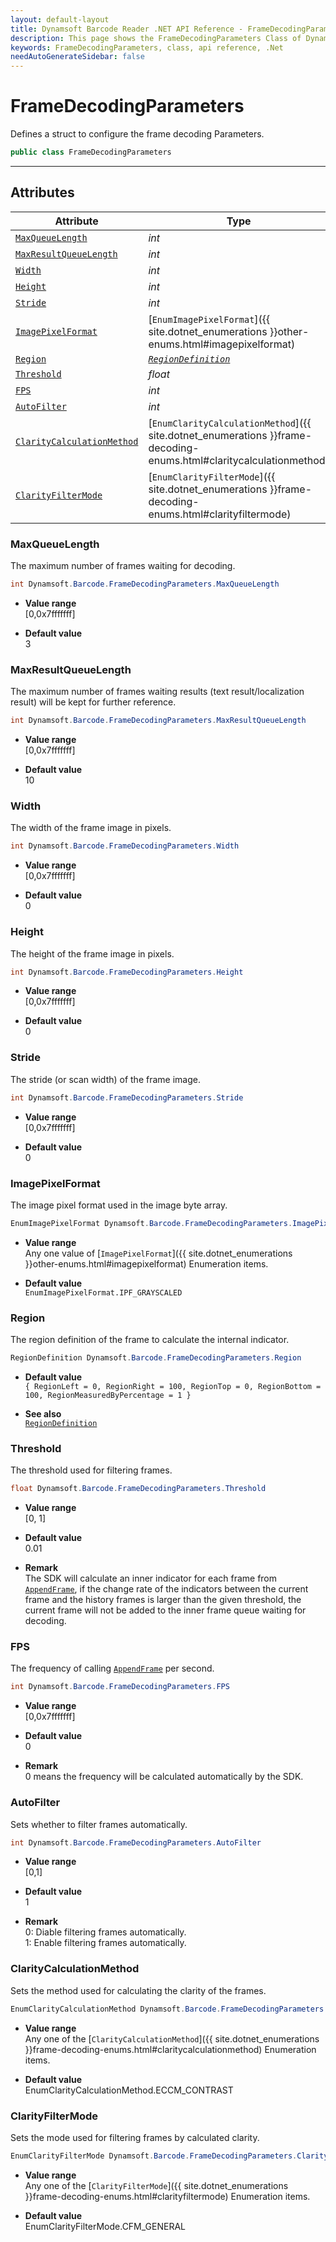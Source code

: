 ```yaml
---
layout: default-layout
title: Dynamsoft Barcode Reader .NET API Reference - FrameDecodingParameters Class
description: This page shows the FrameDecodingParameters Class of Dynamsoft Barcode Reader for .NET SDK.
keywords: FrameDecodingParameters, class, api reference, .Net
needAutoGenerateSidebar: false
---
```



# FrameDecodingParameters
Defines a struct to configure the frame decoding Parameters.  

```C#
public class FrameDecodingParameters
```

---

## Attributes
    
| Attribute | Type |
|---------- | ---- |
| [`MaxQueueLength`](#maxqueuelength) | *int* |
| [`MaxResultQueueLength`](#maxresultqueuelength) | *int* |
| [`Width`](#width) | *int* |
| [`Height`](#height) | *int* |
| [`Stride`](#stride) | *int* |
| [`ImagePixelFormat`](#imagepixelformat) | [`EnumImagePixelFormat`]({{ site.dotnet_enumerations }}other-enums.html#imagepixelformat) |
| [`Region`](#region) | *[`RegionDefinition`](../struct/RegionDefinition.md)* |
| [`Threshold`](#threshold) | *float* |
| [`FPS`](#fps) | *int* |
| [`AutoFilter`](#autofilter) | *int* |
| [`ClarityCalculationMethod`](#claritycalculationmethod) | [`EnumClarityCalculationMethod`]({{ site.dotnet_enumerations }}frame-decoding-enums.html#claritycalculationmethod) |
| [`ClarityFilterMode`](#clarityfiltermode) | [`EnumClarityFilterMode`]({{ site.dotnet_enumerations }}frame-decoding-enums.html#clarityfiltermode) |


### MaxQueueLength
The maximum number of frames waiting for decoding.

```C#
int Dynamsoft.Barcode.FrameDecodingParameters.MaxQueueLength
```

- **Value range**   
    [0,0x7fffffff]   
      
- **Default value**   
    3

### MaxResultQueueLength
The maximum number of frames waiting results (text result/localization result) will be kept for further reference.  

```C#
int Dynamsoft.Barcode.FrameDecodingParameters.MaxResultQueueLength
```

- **Value range**   
    [0,0x7fffffff]   
      
- **Default value**   
    10  

### Width
The width of the frame image in pixels. 

```C#
int Dynamsoft.Barcode.FrameDecodingParameters.Width
```

- **Value range**   
    [0,0x7fffffff]   
      
- **Default value**   
    0  

### Height
The height of the frame image in pixels.

```C#
int Dynamsoft.Barcode.FrameDecodingParameters.Height
```

- **Value range**   
    [0,0x7fffffff]   
      
- **Default value**   
    0  

### Stride
The stride (or scan width) of the frame image.

```C#
int Dynamsoft.Barcode.FrameDecodingParameters.Stride
```

- **Value range**   
    [0,0x7fffffff]   
      
- **Default value**   
    0 
      
### ImagePixelFormat
The image pixel format used in the image byte array.

```C#
EnumImagePixelFormat Dynamsoft.Barcode.FrameDecodingParameters.ImagePixelFormat
```

- **Value range**   
    Any one value of [`ImagePixelFormat`]({{ site.dotnet_enumerations }}other-enums.html#imagepixelformat) Enumeration items.
      
- **Default value**   
    `EnumImagePixelFormat.IPF_GRAYSCALED`
      
### Region
The region definition of the frame to calculate the internal indicator.  

```C#
RegionDefinition Dynamsoft.Barcode.FrameDecodingParameters.Region
```

- **Default value**  
    `{ RegionLeft = 0, RegionRight = 100, RegionTop = 0, RegionBottom = 100, RegionMeasuredByPercentage = 1 }`
      
- **See also**   
    [`RegionDefinition`](../struct/RegionDefinition.md)
     
### Threshold
The threshold used for filtering frames.

```C#
float Dynamsoft.Barcode.FrameDecodingParameters.Threshold
```

- **Value range**   
    [0, 1]
      
- **Default value**   
    0.01
    
- **Remark**  
    The SDK will calculate an inner indicator for each frame from [`AppendFrame`](../BarcodeReader/video.md#appendframe), if the change rate of the indicators between the current frame and the history frames is larger than the given threshold, the current frame will not be added to the inner frame queue waiting for decoding.

### FPS
The frequency of calling [`AppendFrame`](../BarcodeReader/video.md#appendframe) per second.

```C#
int Dynamsoft.Barcode.FrameDecodingParameters.FPS
```

- **Value range**   
    [0,0x7fffffff]
      
- **Default value**   
    0  
    
- **Remark**  
    0 means the frequency will be calculated automatically by the SDK.

### AutoFilter
Sets whether to filter frames automatically.

```C#
int Dynamsoft.Barcode.FrameDecodingParameters.AutoFilter
```

- **Value range**   
    [0,1]
      
- **Default value**   
    1  
    
- **Remark**  
    0: Diable filtering frames automatically.  
    1: Enable filtering frames automatically. 
    

### ClarityCalculationMethod
Sets the method used for calculating the clarity of the frames.

```C#
EnumClarityCalculationMethod Dynamsoft.Barcode.FrameDecodingParameters.ClarityCalculationMethod
```

- **Value range**   
    Any one of the [`ClarityCalculationMethod`]({{ site.dotnet_enumerations }}frame-decoding-enums.html#claritycalculationmethod) Enumeration items.   
      
- **Default value**   
    EnumClarityCalculationMethod.ECCM_CONTRAST       

### ClarityFilterMode
Sets the mode used for filtering frames by calculated clarity.

```C#
EnumClarityFilterMode Dynamsoft.Barcode.FrameDecodingParameters.ClarityFilterMode
```

- **Value range**   
    Any one of the [`ClarityFilterMode`]({{ site.dotnet_enumerations }}frame-decoding-enums.html#clarityfiltermode) Enumeration items.   
      
- **Default value**   
    EnumClarityFilterMode.CFM_GENERAL   
